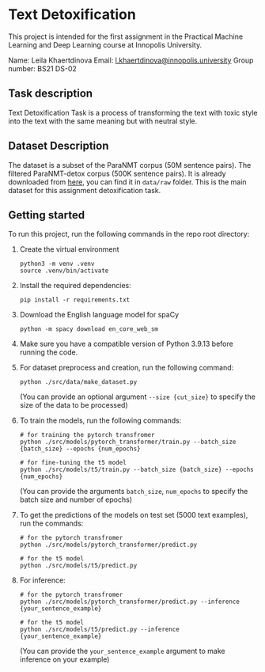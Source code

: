 # Text Detoxification

This project is intended for the first assignment in the Practical Machine Learning and Deep Learning course at Innopolis University.

Name: Leila Khaertdinova
Email: l.khaertdinova@innopolis.university
Group number: BS21 DS-02 

## Task description

Text Detoxification Task is a process of transforming the text with toxic style into the text with the same meaning but with neutral style.


## Dataset Description

The dataset is a subset of the ParaNMT corpus (50M sentence pairs). The filtered ParaNMT-detox corpus (500K sentence pairs). It is already downloaded from [here](https://github.com/skoltech-nlp/detox/releases/download/emnlp2021/filtered_paranmt.zip), you can find it in `data/raw` folder. This is the main dataset for this assignment detoxification task.


## Getting started

To run this project, run the following commands in the repo root directory:

1. Create the virtual environment
    ```
    python3 -m venv .venv
    source .venv/bin/activate
    ```
2. Install the required dependencies:
    ```
    pip install -r requirements.txt
    ```
3. Download the English language model for spaCy
    ```
    python -m spacy download en_core_web_sm 
    ```
4. Make sure you have a compatible version of Python 3.9.13 before running the code.
5. For dataset preprocess and creation, run the following command:
    ```
    python ./src/data/make_dataset.py
    ```
    (You can provide an optional argument ```--size {cut_size}``` to specify the size of the data to be processed)
6. To train the models, run the following commands:
    ```
    # for training the pytorch transfromer
    python ./src/models/pytorch_transformer/train.py --batch_size {batch_size} --epochs {num_epochs}

    # for fine-tuning the t5 model
    python ./src/models/t5/train.py --batch_size {batch_size} --epochs {num_epochs}
    ```
    (You can provide the arguments ```batch_size```, ```num_epochs``` to specify the batch size and number of epochs)

7. To get the predictions of the models on test set (5000 text examples), run the commands:
    ```
    # for the pytorch transfromer
    python ./src/models/pytorch_transformer/predict.py 

    # for the t5 model
    python ./src/models/t5/predict.py 
    ```
8. For inference:
    ```
    # for the pytorch transfromer
    python ./src/models/pytorch_transformer/predict.py --inference {your_sentence_example}

    # for the t5 model
    python ./src/models/t5/predict.py --inference {your_sentence_example}
    ```
    (You can provide the ```your_sentence_example``` argument to make inference on your example)